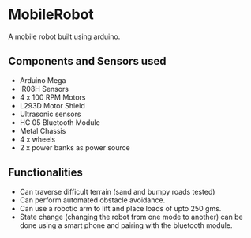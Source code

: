 # MobileRobot
A mobile robot built using arduino.

## Components and Sensors used
* Arduino Mega
* IR08H Sensors
* 4 x 100 RPM Motors
* L293D Motor Shield
* Ultrasonic sensors
* HC 05 Bluetooth Module
* Metal Chassis
* 4 x wheels
* 2 x power banks as power source 

## Functionalities
* Can traverse difficult terrain (sand and bumpy roads tested)
* Can perform automated obstacle avoidance.
* Can use a robotic arm to lift and place loads of upto 250 gms.
* State change (changing the robot from one mode to another) can be done using a smart phone and pairing with the bluetooth module.
